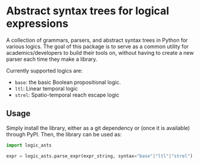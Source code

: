 # Abstract syntax trees for logical expressions

A collection of grammars, parsers, and abstract syntax trees in Python for various
logics. The goal of this package is to serve as a common utility for
academics/developers to build their tools on, without having to create a new parser each
time they make a library.

Currently supported logics are:

- `base`: the basic Boolean propositional logic.
- `ltl`: Linear temporal logic
- `strel`: Spatio-temporal reach escape logic

## Usage

Simply install the library, either as a git dependency or (once it is available) through
PyPI. Then, the library can be used as:

```python
import logic_asts

expr = logic_asts.parse_expr(expr_string, syntax="base"|"ltl"|"strel") # remember to pick the syntax
```
